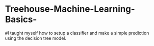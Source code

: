 # Treehouse-Machine-Learning-Basics-

#I taught myself how to setup a classifier and make a simple prediction using the decision tree model.

